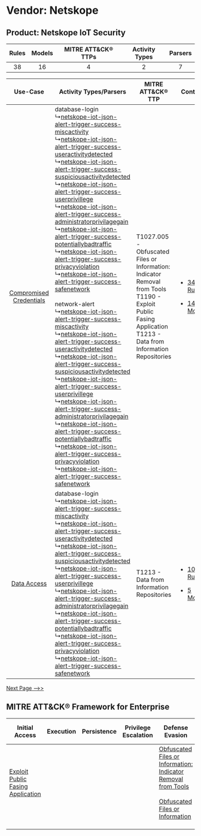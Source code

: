 Vendor: Netskope
================
Product: Netskope IoT Security
------------------------------
| Rules | Models | MITRE ATT&CK® TTPs | Activity Types | Parsers |
|:-----:|:------:|:------------------:|:--------------:|:-------:|
|  38   |   16   |         4          |       2        |    7    |

|    Use-Case    | Activity Types/Parsers    | MITRE ATT&CK® TTP    | Content    |
|:----:| ---- | ---- | ---- |
| [Compromised Credentials](../../../UseCases/uc_compromised_credentials.md) |  database-login<br> ↳[netskope-iot-json-alert-trigger-success-miscactivity](Ps/pC_netskopeiotjsonalerttriggersuccessmiscactivity.md)<br> ↳[netskope-iot-json-alert-trigger-success-useractivitydetected](Ps/pC_netskopeiotjsonalerttriggersuccessuseractivitydetected.md)<br> ↳[netskope-iot-json-alert-trigger-success-suspiciousactivitydetected](Ps/pC_netskopeiotjsonalerttriggersuccesssuspiciousactivitydetected.md)<br> ↳[netskope-iot-json-alert-trigger-success-userprivillege](Ps/pC_netskopeiotjsonalerttriggersuccessuserprivillege.md)<br> ↳[netskope-iot-json-alert-trigger-success-administratorprivilagegain](Ps/pC_netskopeiotjsonalerttriggersuccessadministratorprivilagegain.md)<br> ↳[netskope-iot-json-alert-trigger-success-potentiallybadtraffic](Ps/pC_netskopeiotjsonalerttriggersuccesspotentiallybadtraffic.md)<br> ↳[netskope-iot-json-alert-trigger-success-privacyviolation](Ps/pC_netskopeiotjsonalerttriggersuccessprivacyviolation.md)<br> ↳[netskope-iot-json-alert-trigger-success-safenetwork](Ps/pC_netskopeiotjsonalerttriggersuccesssafenetwork.md)<br><br> network-alert<br> ↳[netskope-iot-json-alert-trigger-success-miscactivity](Ps/pC_netskopeiotjsonalerttriggersuccessmiscactivity.md)<br> ↳[netskope-iot-json-alert-trigger-success-useractivitydetected](Ps/pC_netskopeiotjsonalerttriggersuccessuseractivitydetected.md)<br> ↳[netskope-iot-json-alert-trigger-success-suspiciousactivitydetected](Ps/pC_netskopeiotjsonalerttriggersuccesssuspiciousactivitydetected.md)<br> ↳[netskope-iot-json-alert-trigger-success-userprivillege](Ps/pC_netskopeiotjsonalerttriggersuccessuserprivillege.md)<br> ↳[netskope-iot-json-alert-trigger-success-administratorprivilagegain](Ps/pC_netskopeiotjsonalerttriggersuccessadministratorprivilagegain.md)<br> ↳[netskope-iot-json-alert-trigger-success-potentiallybadtraffic](Ps/pC_netskopeiotjsonalerttriggersuccesspotentiallybadtraffic.md)<br> ↳[netskope-iot-json-alert-trigger-success-privacyviolation](Ps/pC_netskopeiotjsonalerttriggersuccessprivacyviolation.md)<br> ↳[netskope-iot-json-alert-trigger-success-safenetwork](Ps/pC_netskopeiotjsonalerttriggersuccesssafenetwork.md)<br> | T1027.005 - Obfuscated Files or Information: Indicator Removal from Tools<br>T1190 - Exploit Public Fasing Application<br>T1213 - Data from Information Repositories<br> | [<ul><li>34 Rules</li></ul><ul><li>14 Models</li></ul>](RM/r_m_netskope_netskope_iot_security_Compromised_Credentials.md) |
|    [Data Access](../../../UseCases/uc_data_access.md)    |  database-login<br> ↳[netskope-iot-json-alert-trigger-success-miscactivity](Ps/pC_netskopeiotjsonalerttriggersuccessmiscactivity.md)<br> ↳[netskope-iot-json-alert-trigger-success-useractivitydetected](Ps/pC_netskopeiotjsonalerttriggersuccessuseractivitydetected.md)<br> ↳[netskope-iot-json-alert-trigger-success-suspiciousactivitydetected](Ps/pC_netskopeiotjsonalerttriggersuccesssuspiciousactivitydetected.md)<br> ↳[netskope-iot-json-alert-trigger-success-userprivillege](Ps/pC_netskopeiotjsonalerttriggersuccessuserprivillege.md)<br> ↳[netskope-iot-json-alert-trigger-success-administratorprivilagegain](Ps/pC_netskopeiotjsonalerttriggersuccessadministratorprivilagegain.md)<br> ↳[netskope-iot-json-alert-trigger-success-potentiallybadtraffic](Ps/pC_netskopeiotjsonalerttriggersuccesspotentiallybadtraffic.md)<br> ↳[netskope-iot-json-alert-trigger-success-privacyviolation](Ps/pC_netskopeiotjsonalerttriggersuccessprivacyviolation.md)<br> ↳[netskope-iot-json-alert-trigger-success-safenetwork](Ps/pC_netskopeiotjsonalerttriggersuccesssafenetwork.md)<br>    | T1213 - Data from Information Repositories<br>    | [<ul><li>10 Rules</li></ul><ul><li>5 Models</li></ul>](RM/r_m_netskope_netskope_iot_security_Data_Access.md)    |
[Next Page -->>](2_ds_netskope_netskope_iot_security.md)

MITRE ATT&CK® Framework for Enterprise
--------------------------------------
| Initial Access                                                                         | Execution | Persistence | Privilege Escalation | Defense Evasion                                                                                                                                                                                            | Credential Access | Discovery | Lateral Movement | Collection                                                                              | Command and Control | Exfiltration | Impact |
| -------------------------------------------------------------------------------------- | --------- | ----------- | -------------------- | ---------------------------------------------------------------------------------------------------------------------------------------------------------------------------------------------------------- | ----------------- | --------- | ---------------- | --------------------------------------------------------------------------------------- | ------------------- | ------------ | ------ |
| [Exploit Public Fasing Application](https://attack.mitre.org/techniques/T1190)<br><br> |           |             |                      | [Obfuscated Files or Information: Indicator Removal from Tools](https://attack.mitre.org/techniques/T1027/005)<br><br>[Obfuscated Files or Information](https://attack.mitre.org/techniques/T1027)<br><br> |                   |           |                  | [Data from Information Repositories](https://attack.mitre.org/techniques/T1213)<br><br> |                     |              |        |